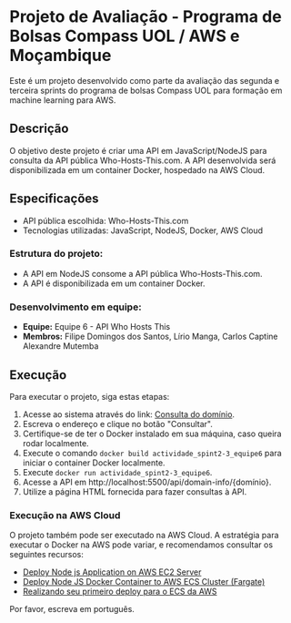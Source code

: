 # Projeto de Avaliação - Programa de Bolsas Compass UOL / AWS e Moçambique

Este é um projeto desenvolvido como parte da avaliação das segunda e terceira sprints do programa de bolsas Compass UOL para formação em machine learning para AWS.

## Descrição

O objetivo deste projeto é criar uma API em JavaScript/NodeJS para consulta da API pública Who-Hosts-This.com. A API desenvolvida será disponibilizada em um container Docker, hospedado na AWS Cloud.

## Especificações

- API pública escolhida: Who-Hosts-This.com
- Tecnologias utilizadas: JavaScript, NodeJS, Docker, AWS Cloud

### Estrutura do projeto:

- A API em NodeJS consome a API pública Who-Hosts-This.com.
- A API é disponibilizada em um container Docker.

### Desenvolvimento em equipe:

- **Equipe:** Equipe 6 - API Who Hosts This
- **Membros:** Filipe Domingos dos Santos, Lírio Manga, Carlos Captine Alexandre Mutemba

## Execução

Para executar o projeto, siga estas etapas:

1. Acesse ao sistema através do link: [Consulta do domínio](link_do_sistema).
2. Escreva o endereço e clique no botão "Consultar".
3. Certifique-se de ter o Docker instalado em sua máquina, caso queira rodar localmente.
4. Execute o comando `docker build actividade_spint2-3_equipe6` para iniciar o container Docker localmente.
5. Execute `docker run actividade_spint2-3_equipe6`.
6. Acesse a API em http://localhost:5500/api/domain-info/{domínio}.
7. Utilize a página HTML fornecida para fazer consultas à API.

### Execução na AWS Cloud

O projeto também pode ser executado na AWS Cloud. A estratégia para executar o Docker na AWS pode variar, e recomendamos consultar os seguintes recursos:

- [Deploy Node js Application on AWS EC2 Server](link_para_recurso_1)
- [Deploy Node JS Docker Container to AWS ECS Cluster (Fargate)](link_para_recurso_2)
- [Realizando seu primeiro deploy para o ECS da AWS](link_para_recurso_3)

Por favor, escreva em português.